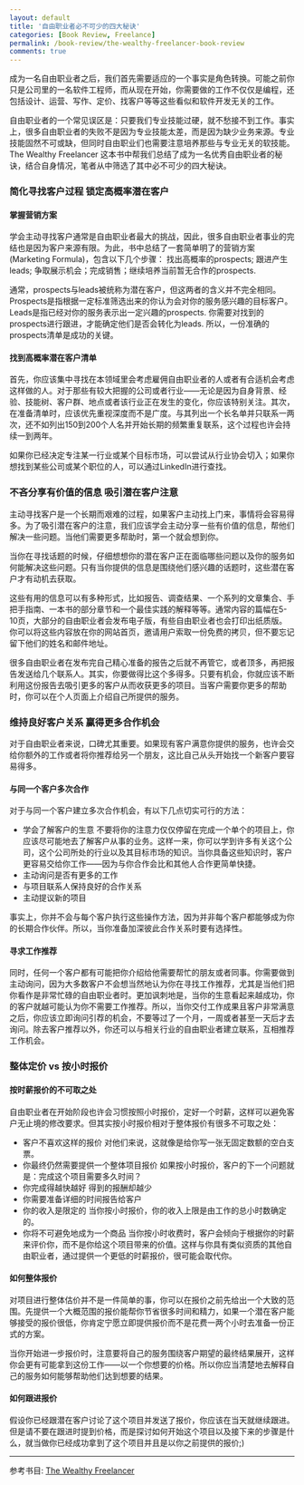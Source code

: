 ```yaml
---
layout: default
title: '自由职业者必不可少的四大秘诀'
categories: [Book Review, Freelance]
permalink: /book-review/the-wealthy-freelancer-book-review
comments: true
---
```


成为一名自由职业者之后，我们首先需要适应的一个事实是角色转换。可能之前你只是公司里的一名软件工程师，而从现在开始，你需要做的工作不仅仅是编程，还包括设计、运营、写作、定价、找客户等等这些看似和软件开发无关的工作。

自由职业者的一个常见误区是：只要我们专业技能过硬，就不愁接不到工作。事实上，很多自由职业者的失败不是因为专业技能太差，而是因为缺少业务来源。专业技能固然不可或缺，但同时自由职业们也需要注意培养那些与专业无关的软技能。The Wealthy Freelancer 这本书中帮我们总结了成为一名优秀自由职业者的秘诀，结合自身情况，笔者从中筛选了其中必不可少的四大秘诀。

### 简化寻找客户过程 锁定高概率潜在客户

#### 掌握营销方案

学会主动寻找客户通常是自由职业者最大的挑战，因此，很多自由职业者事业的完结也是因为客户来源有限。为此，书中总结了一套简单明了的营销方案(Marketing Formula)，包含以下几个步骤：
找出高概率的prospects; 跟进产生leads; 争取展示机会；完成销售；继续培养当前暂无合作的prospects. 

通常，prospects与leads被统称为潜在客户，但这两者的含义并不完全相同。Prospects是指根据一定标准筛选出来的你认为会对你的服务感兴趣的目标客户。Leads是指已经对你的服务表示出一定兴趣的prospects. 你需要对找到的prospects进行跟进，才能确定他们是否会转化为leads. 所以，一份准确的prospects清单是成功的关键。

#### 找到高概率潜在客户清单

首先，你应该集中寻找在本领域里会考虑雇佣自由职业者的人或者有合适机会考虑这样做的人。对于那些有较大把握的公司或者行业——无论是因为自身背景、经验、技能树、客户群、地点或者该行业正在发生的变化，你应该特别关注。其次，在准备清单时，应该优先重视深度而不是广度。与其列出一个长名单并只联系一两次，还不如列出150到200个人名并开始长期的频繁重复联系，这个过程也许会持续一到两年。

如果你已经决定专注某一行业或某个目标市场，可以尝试从行业协会切入；如果你想找到某些公司或某个职位的人，可以通过LinkedIn进行查找。


### 不吝分享有价值的信息 吸引潜在客户注意

主动寻找客户是一个长期而艰难的过程，如果客户主动找上门来，事情将会容易得多。为了吸引潜在客户的注意，我们应该学会主动分享一些有价值的信息，帮他们解决一些问题。当他们需要更多帮助时，第一个就会想到你。

当你在寻找话题的时候，仔细想想你的潜在客户正在面临哪些问题以及你的服务如何能解决这些问题。只有当你提供的信息是围绕他们感兴趣的话题时，这些潜在客户才有动机去获取。

这些有用的信息可以有多种形式，比如报告、调查结果、一个系列的文章集合、手把手指南、一本书的部分章节和一个最佳实践的解释等等。通常内容的篇幅在5-10页，大部分的自由职业者会发布电子版，有些自由职业者也会打印出纸质版。你可以将这些内容放在你的网站首页，邀请用户索取一份免费的拷贝，但不要忘记留下他们的姓名和邮件地址。

很多自由职业者在发布完自己精心准备的报告之后就不再管它，或者顶多，再把报告发送给几个联系人。其实，你要做得比这个多得多。只要有机会，你就应该不断利用这份报告去吸引更多的客户从而收获更多的项目。当客户需要你更多的帮助时，你可以在个人页面上介绍自己所提供的服务。


### 维持良好客户关系 赢得更多合作机会

对于自由职业者来说，口碑尤其重要。如果现有客户满意你提供的服务，也许会交给你额外的工作或者将你推荐给另一个朋友，这比自己从头开始找一个新客户要容易得多。

#### 与同一个客户多次合作

对于与同一个客户建立多次合作机会，有以下几点切实可行的方法：
- 学会了解客户的生意
不要将你的注意力仅仅停留在完成一个单个的项目上，你应该尽可能地去了解客户从事的业务。这样一来，你可以学到许多有关这个公司，这个公司所处的行业以及其目标市场的知识。当你具备这些知识时，客户更容易交给你工作——因为与你合作会比和其他人合作更简单快捷。
- 主动询问是否有更多的工作
- 与项目联系人保持良好的合作关系
- 主动提议新的项目

事实上，你并不会与每个客户执行这些操作方法，因为并非每个客户都能够成为你的长期合作伙伴。所以，当你准备加深彼此合作关系时要有选择性。

#### 寻求工作推荐

同时，任何一个客户都有可能把你介绍给他需要帮忙的朋友或者同事。你需要做到主动询问，因为大多数客户不会想当然地认为你在寻找工作推荐，尤其是当他们把你看作是非常忙碌的自由职业者时。更加讽刺地是，当你的生意看起来越成功，你的客户就越可能认为你不需要工作推荐。所以，当你交付工作成果且客户非常满意之后，你应该立即询问引荐的机会，不要等过了一个月，一周或者甚至一天后才去询问。除去客户推荐以外，你还可以与相关行业的自由职业者建立联系，互相推荐工作机会。


### 整体定价 vs 按小时报价

#### 按时薪报价的不可取之处

自由职业者在开始阶段也许会习惯按照小时报价，定好一个时薪，这样可以避免客户无止境的修改要求。但其实按小时报价相对于整体报价有很多不可取之处：
- 客户不喜欢这样的报价
对他们来说，这就像是给你写一张无固定数额的空白支票。
- 你最终仍然需要提供一个整体项目报价
如果按小时报价，客户的下一个问题就是：完成这个项目需要多久时间？
- 你完成得越快越好 得到的报酬却越少
- 你需要准备详细的时间报告给客户
- 你的收入是限定的
当你按小时报价，你的收入上限是由工作的总小时数确定的。
- 你将不可避免地成为一个商品
当你按小时收费时，客户会倾向于根据你的时薪来评价你，而不是你给这个项目带来的价值。这样与你具有类似资质的其他自由职业者，通过提供一个更低的时薪报价，很可能会取代你。

#### 如何整体报价

对项目进行整体估价并不是一件简单的事，你可以在报价之前先给出一个大致的范围。先提供一个大概范围的报价能帮你节省很多时间和精力，如果一个潜在客户能够接受的报价很低，你肯定宁愿立即提供报价而不是花费一两个小时去准备一份正式的方案。

当你开始进一步报价时，注意要将自己的服务围绕客户期望的最终结果展开，这样你会更有可能拿到这份工作——以一个你想要的价格。所以你应当清楚地去解释自己的服务如何能够帮助他们达到想要的结果。

#### 如何跟进报价

假设你已经跟潜在客户讨论了这个项目并发送了报价，你应该在当天就继续跟进。但是请不要在跟进时提到价格，而是探讨如何开始这个项目以及接下来的步骤是什么，就当做你已经成功拿到了这个项目并且是以你之前提供的报价;)

---

参考书目: [The Wealthy Freelancer](https://book.douban.com/subject/5277618/)
